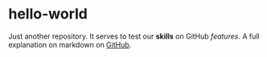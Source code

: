 # hello-world
Just another repository.
It serves to test our **skills** on GitHub *features*.
A full explanation on markdown on [GitHub](https://guides.github.com/features/mastering-markdown/).

